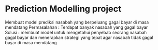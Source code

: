 # Prediction Modelling project 
Membuat model prediksi nasabah yang berpeluang gagal bayar di masa mendatang
Permasalahan : Terdapat banyak nasabah yang gagal bayar 
Solusi : membuat model untuk mengetahui penyebab seorang nasabah gagal bayar dan menerapkan strategi yang tepat agar nasabah tidak gagal bayar di masa mendatang
